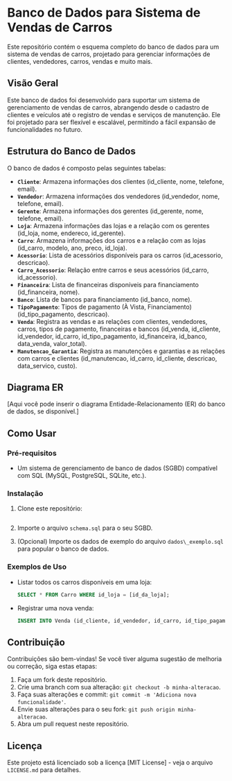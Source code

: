 # Banco de Dados para Sistema de Vendas de Carros

Este repositório contém o esquema completo do banco de dados para um sistema de vendas de carros, projetado para gerenciar informações de clientes, vendedores, carros, vendas e muito mais.

## Visão Geral

Este banco de dados foi desenvolvido para suportar um sistema de gerenciamento de vendas de carros, abrangendo desde o cadastro de clientes e veículos até o registro de vendas e serviços de manutenção. Ele foi projetado para ser flexível e escalável, permitindo a fácil expansão de funcionalidades no futuro.

## Estrutura do Banco de Dados

O banco de dados é composto pelas seguintes tabelas:

* **`Cliente`**: Armazena informações dos clientes (id\_cliente, nome, telefone, email).
* **`Vendedor`**: Armazena informações dos vendedores (id\_vendedor, nome, telefone, email).
* **`Gerente`**: Armazena informações dos gerentes (id\_gerente, nome, telefone, email).
* **`Loja`**: Armazena informações das lojas e a relação com os gerentes (id\_loja, nome, endereco, id\_gerente).
* **`Carro`**: Armazena informações dos carros e a relação com as lojas (id\_carro, modelo, ano, preco, id\_loja).
* **`Acessorio`**: Lista de acessórios disponíveis para os carros (id\_acessorio, descricao).
* **`Carro_Acessorio`**: Relação entre carros e seus acessórios (id\_carro, id\_acessorio).
* **`Financeira`**: Lista de financeiras disponíveis para financiamento (id\_financeira, nome).
* **`Banco`**: Lista de bancos para financiamento (id\_banco, nome).
* **`TipoPagamento`**: Tipos de pagamento (À Vista, Financiamento) (id\_tipo\_pagamento, descricao).
* **`Venda`**: Registra as vendas e as relações com clientes, vendedores, carros, tipos de pagamento, financeiras e bancos (id\_venda, id\_cliente, id\_vendedor, id\_carro, id\_tipo\_pagamento, id\_financeira, id\_banco, data\_venda, valor\_total).
* **`Manutencao_Garantia`**: Registra as manutenções e garantias e as relações com carros e clientes (id\_manutencao, id\_carro, id\_cliente, descricao, data\_servico, custo).

## Diagrama ER

\[Aqui você pode inserir o diagrama Entidade-Relacionamento (ER) do banco de dados, se disponível.]

## Como Usar

### Pré-requisitos

* Um sistema de gerenciamento de banco de dados (SGBD) compatível com SQL (MySQL, PostgreSQL, SQLite, etc.).

### Instalação

1.  Clone este repositório:

    ```bash git clone https://github.com/awaldige/vendas-carros-db.git

2.  Importe o arquivo `schema.sql` para o seu SGBD.

3.  (Opcional) Importe os dados de exemplo do arquivo `dados\_exemplo.sql` para popular o banco de dados.

### Exemplos de Uso

* Listar todos os carros disponíveis em uma loja:

    ```sql
    SELECT * FROM Carro WHERE id_loja = [id_da_loja];
    ```

* Registrar uma nova venda:

    ```sql
    INSERT INTO Venda (id_cliente, id_vendedor, id_carro, id_tipo_pagamento, data_venda, valor_total) VALUES ([id_cliente], [id_vendedor], [id_carro], [id_tipo_pagamento], [data_da_venda], [valor_total]);
    ```

## Contribuição

Contribuições são bem-vindas! Se você tiver alguma sugestão de melhoria ou correção, siga estas etapas:

1.  Faça um fork deste repositório.
2.  Crie uma branch com sua alteração: `git checkout -b minha-alteracao`.
3.  Faça suas alterações e commit: `git commit -m 'Adiciona nova funcionalidade'`.
4.  Envie suas alterações para o seu fork: `git push origin minha-alteracao`.
5.  Abra um pull request neste repositório.

## Licença

Este projeto está licenciado sob a licença \[MIT License] - veja o arquivo `LICENSE.md` para detalhes.
